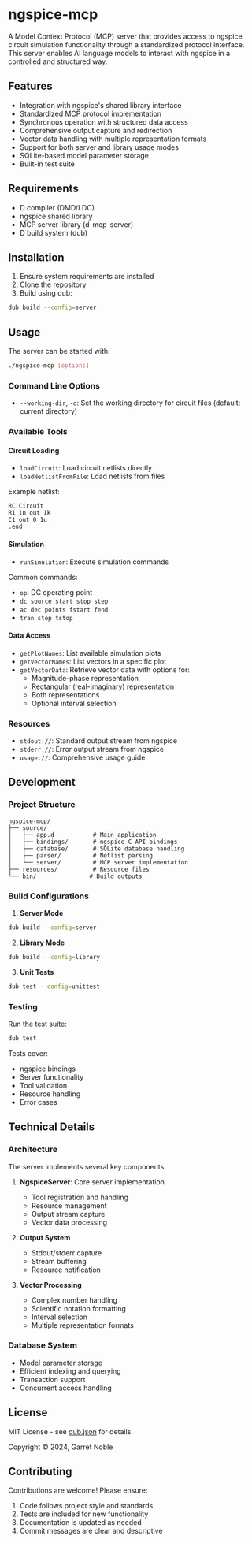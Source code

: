 # ngspice-mcp

A Model Context Protocol (MCP) server that provides access to ngspice circuit simulation functionality through a standardized protocol interface. This server enables AI language models to interact with ngspice in a controlled and structured way.

## Features

- Integration with ngspice's shared library interface
- Standardized MCP protocol implementation
- Synchronous operation with structured data access
- Comprehensive output capture and redirection
- Vector data handling with multiple representation formats
- Support for both server and library usage modes
- SQLite-based model parameter storage
- Built-in test suite

## Requirements

- D compiler (DMD/LDC)
- ngspice shared library
- MCP server library (d-mcp-server)
- D build system (dub)

## Installation

1. Ensure system requirements are installed
2. Clone the repository
3. Build using dub:

```bash
dub build --config=server
```

## Usage

The server can be started with:

```bash
./ngspice-mcp [options]
```

### Command Line Options

- `--working-dir`, `-d`: Set the working directory for circuit files (default: current directory)

### Available Tools

#### Circuit Loading
- `loadCircuit`: Load circuit netlists directly
- `loadNetlistFromFile`: Load netlists from files

Example netlist:
```spice
RC Circuit
R1 in out 1k
C1 out 0 1u
.end
```

#### Simulation
- `runSimulation`: Execute simulation commands

Common commands:
- `op`: DC operating point
- `dc source start stop step`
- `ac dec points fstart fend`
- `tran step tstop`

#### Data Access
- `getPlotNames`: List available simulation plots
- `getVectorNames`: List vectors in a specific plot
- `getVectorData`: Retrieve vector data with options for:
  - Magnitude-phase representation
  - Rectangular (real-imaginary) representation
  - Both representations
  - Optional interval selection

### Resources

- `stdout://`: Standard output stream from ngspice
- `stderr://`: Error output stream from ngspice
- `usage://`: Comprehensive usage guide

## Development

### Project Structure

```
ngspice-mcp/
├── source/
│   ├── app.d           # Main application
│   ├── bindings/       # ngspice C API bindings
│   ├── database/       # SQLite database handling
│   ├── parser/         # Netlist parsing
│   └── server/         # MCP server implementation
├── resources/          # Resource files
└── bin/               # Build outputs
```

### Build Configurations

1. **Server Mode**
```bash
dub build --config=server
```

2. **Library Mode**
```bash
dub build --config=library
```

3. **Unit Tests**
```bash
dub test --config=unittest
```

### Testing

Run the test suite:
```bash
dub test
```

Tests cover:
- ngspice bindings
- Server functionality
- Tool validation
- Resource handling
- Error cases

## Technical Details

### Architecture

The server implements several key components:

1. **NgspiceServer**: Core server implementation
   - Tool registration and handling
   - Resource management
   - Output stream capture
   - Vector data processing

2. **Output System**
   - Stdout/stderr capture
   - Stream buffering
   - Resource notification

3. **Vector Processing**
   - Complex number handling
   - Scientific notation formatting
   - Interval selection
   - Multiple representation formats

### Database System

- Model parameter storage
- Efficient indexing and querying
- Transaction support
- Concurrent access handling

## License

MIT License - see [dub.json](dub.json) for details.

Copyright © 2024, Garret Noble

## Contributing

Contributions are welcome! Please ensure:

1. Code follows project style and standards
2. Tests are included for new functionality
3. Documentation is updated as needed
4. Commit messages are clear and descriptive
